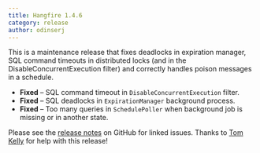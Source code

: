 ```yaml
---
title: Hangfire 1.4.6
category: release
author: odinserj
---
```


This is a maintenance release that fixes deadlocks in expiration manager, SQL command timeouts in distributed locks (and in the DisableConcurrentExecution filter) and correctly handles poison messages in a schedule.

* **Fixed** – SQL command timeout in `DisableConcurrentExecution` filter.
* **Fixed** – SQL deadlocks in `ExpirationManager` background process.
* **Fixed** – Too many queries in `SchedulePoller` when background job is missing or in another state.

Please see the [release notes](https://github.com/HangfireIO/Hangfire/releases/tag/v1.4.6) on GitHub for linked issues. Thanks to [Tom Kelly](https://github.com/Tom-Kelly) for help with this release!